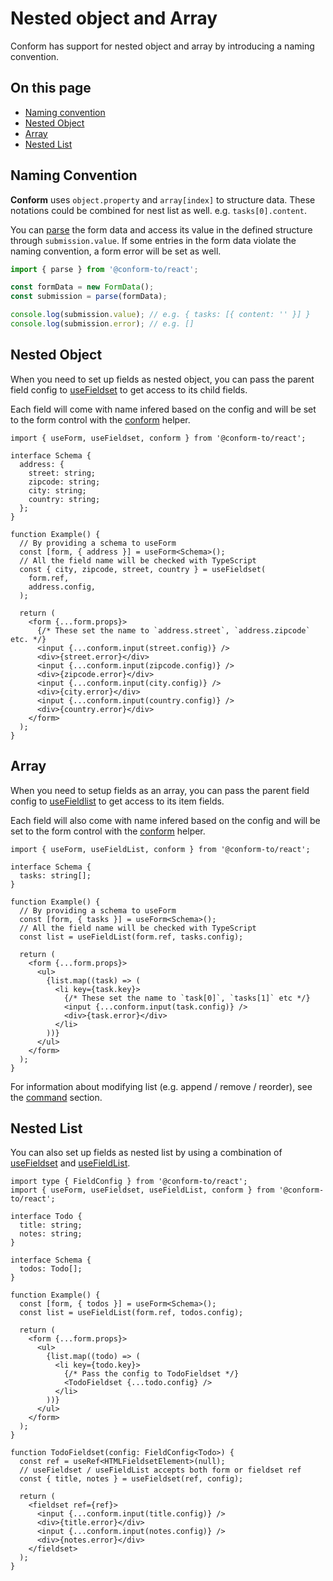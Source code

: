 # Nested object and Array

Conform has support for nested object and array by introducing a naming convention.

<!-- aside -->

## On this page

- [Naming convention](#naming-convention)
- [Nested Object](#nested-object)
- [Array](#array)
- [Nested List](#nested-list)

<!-- /aside -->

## Naming Convention

**Conform** uses `object.property` and `array[index]` to structure data. These notations could be combined for nest list as well. e.g. `tasks[0].content`.

You can [parse](/packages/conform-react/README.md#parse) the form data and access its value in the defined structure through `submission.value`. If some entries in the form data violate the naming convention, a form error will be set as well.

```ts
import { parse } from '@conform-to/react';

const formData = new FormData();
const submission = parse(formData);

console.log(submission.value); // e.g. { tasks: [{ content: '' }] }
console.log(submission.error); // e.g. []
```

## Nested Object

When you need to set up fields as nested object, you can pass the parent field config to [useFieldset](../packages/conform-react/README.md#usefieldset) to get access to its child fields.

Each field will come with name infered based on the config and will be set to the form control with the [conform](../packages/conform-react/README.md#conform) helper.

```tsx
import { useForm, useFieldset, conform } from '@conform-to/react';

interface Schema {
  address: {
    street: string;
    zipcode: string;
    city: string;
    country: string;
  };
}

function Example() {
  // By providing a schema to useForm
  const [form, { address }] = useForm<Schema>();
  // All the field name will be checked with TypeScript
  const { city, zipcode, street, country } = useFieldset(
    form.ref,
    address.config,
  );

  return (
    <form {...form.props}>
      {/* These set the name to `address.street`, `address.zipcode` etc. */}
      <input {...conform.input(street.config)} />
      <div>{street.error}</div>
      <input {...conform.input(zipcode.config)} />
      <div>{zipcode.error}</div>
      <input {...conform.input(city.config)} />
      <div>{city.error}</div>
      <input {...conform.input(country.config)} />
      <div>{country.error}</div>
    </form>
  );
}
```

## Array

When you need to setup fields as an array, you can pass the parent field config to [useFieldlist](../packages/conform-react/README.md#usefieldlist) to get access to its item fields.

Each field will also come with name infered based on the config and will be set to the form control with the [conform](../packages/conform-react/README.md#conform) helper.

```tsx
import { useForm, useFieldList, conform } from '@conform-to/react';

interface Schema {
  tasks: string[];
}

function Example() {
  // By providing a schema to useForm
  const [form, { tasks }] = useForm<Schema>();
  // All the field name will be checked with TypeScript
  const list = useFieldList(form.ref, tasks.config);

  return (
    <form {...form.props}>
      <ul>
        {list.map((task) => (
          <li key={task.key}>
            {/* These set the name to `task[0]`, `tasks[1]` etc */}
            <input {...conform.input(task.config)} />
            <div>{task.error}</div>
          </li>
        ))}
      </ul>
    </form>
  );
}
```

For information about modifying list (e.g. append / remove / reorder), see the [command](./command.md) section.

## Nested List

You can also set up fields as nested list by using a combination of [useFieldset](../packages/conform-react/README.md#usefieldset) and [useFieldList](../packages/conform-react/README.md#usefieldlist).

```tsx
import type { FieldConfig } from '@conform-to/react';
import { useForm, useFieldset, useFieldList, conform } from '@conform-to/react';

interface Todo {
  title: string;
  notes: string;
}

interface Schema {
  todos: Todo[];
}

function Example() {
  const [form, { todos }] = useForm<Schema>();
  const list = useFieldList(form.ref, todos.config);

  return (
    <form {...form.props}>
      <ul>
        {list.map((todo) => (
          <li key={todo.key}>
            {/* Pass the config to TodoFieldset */}
            <TodoFieldset {...todo.config} />
          </li>
        ))}
      </ul>
    </form>
  );
}

function TodoFieldset(config: FieldConfig<Todo>) {
  const ref = useRef<HTMLFieldsetElement>(null);
  // useFieldset / useFieldList accepts both form or fieldset ref
  const { title, notes } = useFieldset(ref, config);

  return (
    <fieldset ref={ref}>
      <input {...conform.input(title.config)} />
      <div>{title.error}</div>
      <input {...conform.input(notes.config)} />
      <div>{notes.error}</div>
    </fieldset>
  );
}
```
